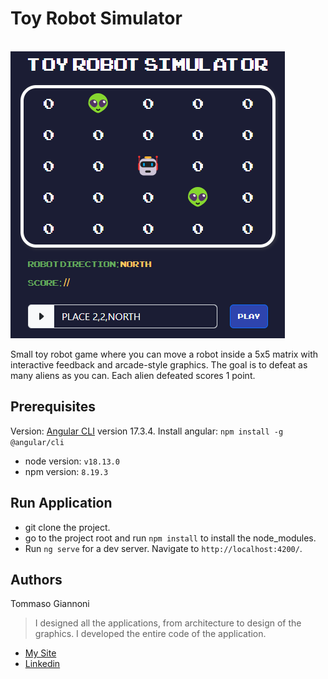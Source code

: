 # Toy Robot Simulator
<br/>
<img src="https://github.com/tommasogiannoni/toy-robot-app/blob/master/src/assets/img/example-image.png"></h2>
<br/>

Small toy robot game where you can move a robot inside a 5x5 matrix with interactive feedback and arcade-style graphics. 
The goal is to defeat as many aliens as you can. Each alien defeated scores 1 point.

## Prerequisites
Version: [Angular CLI](https://github.com/angular/angular-cli) version 17.3.4.
Install angular: `npm install -g @angular/cli`

- node version: `v18.13.0`
- npm version: `8.19.3`

## Run Application

- git clone the project.
- go to the project root and run `npm install` to install the node_modules.
- Run `ng serve` for a dev server. Navigate to `http://localhost:4200/`.

## Authors
Tommaso Giannoni

> I designed all the applications, from architecture to design of the graphics.
> I developed the entire code of the application.
- [My Site](https://www.tommasogiannoni.com)
- [Linkedin](https://www.linkedin.com/in/tommasogiannoni)